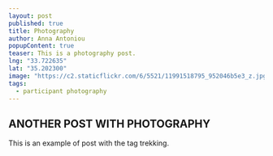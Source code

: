 ```yaml
---
layout: post
published: true
title: Photography
author: Anna Antoniou
popupContent: true
teaser: This is a photography post.
lng: "33.722635"
lat: "35.202300"
image: "https://c2.staticflickr.com/6/5521/11991518795_952046b5e3_z.jpg"
tags: 
  - participant photography
---
```




## ANOTHER POST WITH PHOTOGRAPHY

This is an example of post with the tag trekking.
